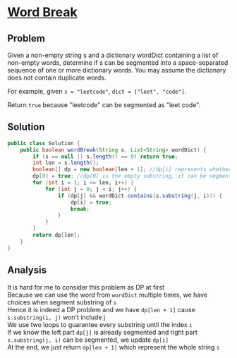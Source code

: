 # [Word Break](https://leetcode.com/problems/word-break/#/description)

## Problem 
Given a non-empty string s and a dictionary wordDict containing a list of non-empty words, determine if s can be segmented into a space-separated sequence of one or more dictionary words. You may assume the dictionary does not contain duplicate words.

For example, given
`s = "leetcode"`,
`dict = ["leet", "code"]`.

Return `true` because "leetcode" can be segmented as "leet code".

## Solution 

```java
public class Solution {
    public boolean wordBreak(String s, List<String> wordDict) {
        if (s == null || s.length() == 0) return true;
        int len = s.length();
        boolean[] dp = new boolean[len + 1]; //dp[i] represents whether the substring of s from 0 to i can be segmented
        dp[0] = true; //dp[0] is the empty substring, it can be segmented trivially 
        for (int i = 1; i <= len; i++) {
            for (int j = 0; j < i; j++) {
                if (dp[j] && wordDict.contains(s.substring(j, i))) {
                    dp[i] = true;
                    break;
                }
            }
        }
        return dp[len];
    }
}
```

## Analysis 
It is hard for me to consider this problem as DP at first  
Because we can use the word from `wordDict` multiple times, we have choices when segment substring of `s`  
Hence it is indeed a DP problem and we have `dp[len + 1]` cause `s.substring(i, j)` won't include j  
We use two loops to guarantee every substring until the index `i`  
If we know the left part `dp[j]` is already segmented and right part `s.substring(j, i)` can be segmented, we update `dp[i]`  
At the end, we just return `dp[len + 1]` which represent the whole string `s`  